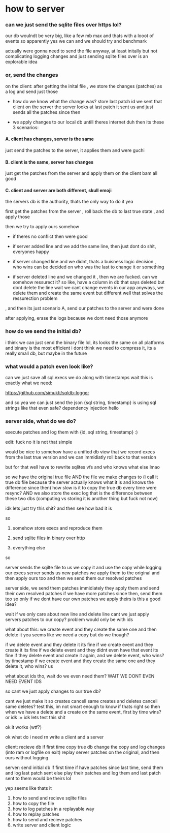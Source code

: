 # how to server

### can we just send the sqlite files over https lol?
our db woulndt be very big, like a few mb max and thats with a looot of events
so apparently yes we can and we should try and benchmark

actually were gonna need to send the file anyway, at least initally
but not complicating logging changes and just sending sqlite files over is an explorable idea

### or, send the changes
on the client: after getting the inital file
, we store the changes (patches) as a log and send just those

- how do we know what the change was?
store last patch id we sent that client on the server
the server looks at last patch it sent us and just sends all the patches since then

- we apply changes to our local db untill theres internet duh
then its these 3 scenarios:

#### A. client has changes, server is the same

just send the patches to the server, it applies them and were guchi

#### B. client is the same, server has changes

just get the patches from the server and apply them on the client bam all good

#### C. client and server are both different, skull emoji

the servers db is the authority, thats the only way to do it yea

first get the patches from the server
, roll back the db to last true state
, and apply those

then we try to apply ours somehow
- if theres no conflict then were good
- if server added line and we add the same line, then just dont do shit, everyones happy

- if server changed line and we didnt, thats a buisness logic decision
, who wins can be decided on who was the last to change it or something
- if server deleted line and we changed it
, then we are fucked.
can we somehow ressurect it? so like, have a column in db that says deleted but dont delete the line
wait we cant change events in our app anyways, we delete them and create the same event but different
well that solves the ressurection problem

, and then its just scenario A, send our patches to the server and were done

after applying, erase the logs because we dont need those anymore

### how do we send the initial db?
i think we can just send the binary file lol, its looks the same on all platforms
and binary is the most efficient
i dont think we need to compress it, its a really small db, but maybe in the future

### what would a patch even look like?
can we just save all sql.execs we do along with timestamps
wait this is exactly what we need:

https://github.com/simukti/sqldb-logger

and so yea we can just send the json {sql string, timestamp}
is using sql strings like that even safe? dependency injection hello

### server side, what do we do?
execute patches and log them with {id, sql string, timestamp} :)


edit: fuck no it is not that simple

would be nice to somehow have a unified db view
that we record execs from the last true version
and we can immidiatly roll back to that version

but for that well have to rewrite sqlites vfs and who knows what else lmao

so we have the original true file AND the file we make changes to
(i call it true db file because the server actually
knows what it is and knows the difference since then)
how slow is it to copy the true db every time were resync?
AND we also store the exec log that is the difference between these two dbs
(computing vs storing it is another thing but fuck not now)

idk lets just try this shit?
and then see how bad it is

so
1. somehow store execs and reproduce them
2. send sqlite files in binary over http

3. everything else

so

server sends the sqilte file to us
we copy it and use the copy while logging our execs
server sends us new patches
we apply them to the original and then apply ours too
and then we send them our resolved patches

server side, we send them patches immidiately
they apply them and send their own resolved patches
if we have more patches since then, send them too
so only if we dont have our own patches we apply theirs
is this a good idea?

wait if we only care about new line and delete line
cant we just apply servers patches to our copy?
problem would only be with ids

what about this: we create event and they create the same one and then delete it
yea seems like we need a copy but do we though?

if we delete event and they delete it its fine
if we create event and they create it its fine
if we delete event and they didnt even have that event its fine
if they delete event and create it again, and we delete event, who wins? by timestamp
if we create event and they create the same one and they delete it, who wins? us

what about ids tho, wait do we even need them?
WAIT WE DONT EVEN NEED EVENT IDS

so cant we just apply changes to our true db?

cant we just make it so creates cancell same creates and deletes cancell same deletes? test this, im not smart enough to know if thats right
so then when we have a delete and a create on the same event, first by time wins? or idk :=
idk lets test this shit

ok it works (wtf?)

ok what do i need rn
write a client
and a server

client:
recieve db if first time
copy true db
change the copy and log changes (into ram or logfile on exit)
replay server patches on the original, and then ours without logging

server:
send initial db if first time
if have patches since last time, send them
and log last patch sent
else play their patches and log them
and last patch sent to them would be theirs lol

yep seems like thats it

1. how to send and recieve sqlite files
2. how to copy the file
3. how to log patches in a replayable way
4. how to replay patches
5. how to send and recieve patches
6. write server and client logic
